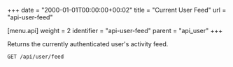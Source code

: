 +++
date = "2000-01-01T00:00:00+00:02"
title = "Current User Feed"
url = "api-user-feed"

[menu.api]
  weight = 2
  identifier = "api-user-feed"
  parent = "api_user"
+++

Returns the currently authenticated user's activity feed.

```text
GET /api/user/feed
```
